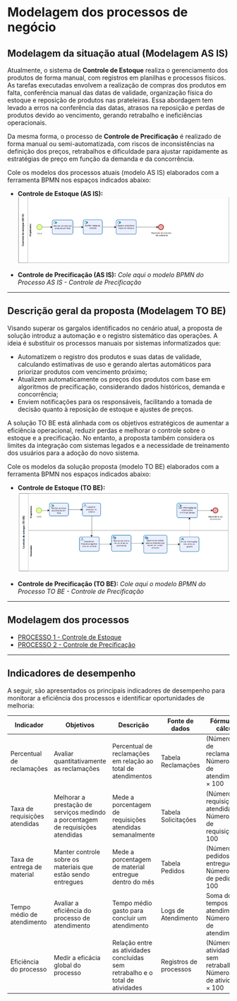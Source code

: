 # Modelagem dos processos de negócio

## Modelagem da situação atual (Modelagem AS IS)

Atualmente, o sistema de **Controle de Estoque** realiza o gerenciamento dos produtos de forma manual, com registros em planilhas e processos físicos. As tarefas executadas envolvem a realização de compras dos produtos em falta, conferência manual das datas de validade, organização física do estoque e reposição de produtos nas prateleiras. Essa abordagem tem levado a erros na conferência das datas, atrasos na reposição e perdas de produtos devido ao vencimento, gerando retrabalho e ineficiências operacionais.

Da mesma forma, o processo de **Controle de Precificação** é realizado de forma manual ou semi-automatizada, com riscos de inconsistências na definição dos preços, retrabalhos e dificuldade para ajustar rapidamente as estratégias de preço em função da demanda e da concorrência.

Cole os modelos dos processos atuais (modelo AS IS) elaborados com a ferramenta BPMN nos espaços indicados abaixo:

- **Controle de Estoque (AS IS):**
  ![Processo AS IS – Controle de Estoque](./images/processes/controle-estoque-as-is.png "Modelo BPMN do Processo AS IS - Controle de Estoque")

- **Controle de Precificação (AS IS):**
  _Cole aqui o modelo BPMN do Processo AS IS - Controle de Precificação_

---

## Descrição geral da proposta (Modelagem TO BE)

Visando superar os gargalos identificados no cenário atual, a proposta de solução introduz a automação e o registro sistemático das operações. A ideia é substituir os processos manuais por sistemas informatizados que:

- Automatizem o registro dos produtos e suas datas de validade, calculando estimativas de uso e gerando alertas automáticos para priorizar produtos com vencimento próximo;
- Atualizem automaticamente os preços dos produtos com base em algoritmos de precificação, considerando dados históricos, demanda e concorrência;
- Enviem notificações para os responsáveis, facilitando a tomada de decisão quanto à reposição de estoque e ajustes de preços.

A solução TO BE está alinhada com os objetivos estratégicos de aumentar a eficiência operacional, reduzir perdas e melhorar o controle sobre o estoque e a precificação. No entanto, a proposta também considera os limites da integração com sistemas legados e a necessidade de treinamento dos usuários para a adoção do novo sistema.

Cole os modelos da solução proposta (modelo TO BE) elaborados com a ferramenta BPMN nos espaços indicados abaixo:

- **Controle de Estoque (TO BE):**
  ![Processo TO BE – Controle de Estoque](./images/processes/controle-estoque-to-be.png "Modelo BPMN do Processo TO BE - Controle de Estoque")

- **Controle de Precificação (TO BE):**
  _Cole aqui o modelo BPMN do Processo TO BE - Controle de Precificação_

---

## Modelagem dos processos

- [PROCESSO 1 - Controle de Estoque](./processes/processo-1-controle-de-estoque.md "Detalhamento do processo 1.")
- [PROCESSO 2 - Controle de Precificação](./processes/processo-2-controle-de-precificacao.md "Detalhamento do processo 2.")

---

## Indicadores de desempenho

A seguir, são apresentados os principais indicadores de desempenho para monitorar a eficiência dos processos e identificar oportunidades de melhoria:

| **Indicador**                 | **Objetivos**                                                                   | **Descrição**                                                                 | **Fonte de dados**     | **Fórmula de cálculo**                                                   |
| ----------------------------- | ------------------------------------------------------------------------------- | ----------------------------------------------------------------------------- | ---------------------- | ------------------------------------------------------------------------ |
| Percentual de reclamações     | Avaliar quantitativamente as reclamações                                        | Percentual de reclamações em relação ao total de atendimentos                 | Tabela Reclamações     | (Número total de reclamações / Número total de atendimentos) × 100       |
| Taxa de requisições atendidas | Melhorar a prestação de serviços medindo a porcentagem de requisições atendidas | Mede a porcentagem de requisições atendidas semanalmente                      | Tabela Solicitações    | (Número de requisições atendidas / Número total de requisições) × 100    |
| Taxa de entrega de material   | Manter controle sobre os materiais que estão sendo entregues                    | Mede a porcentagem de material entregue dentro do mês                         | Tabela Pedidos         | (Número de pedidos entregues / Número total de pedidos) × 100            |
| Tempo médio de atendimento    | Avaliar a eficiência do processo de atendimento                                 | Tempo médio gasto para concluir um atendimento                                | Logs de Atendimento    | Soma dos tempos de atendimento / Número total de atendimentos            |
| Eficiência do processo        | Medir a eficácia global do processo                                             | Relação entre as atividades concluídas sem retrabalho e o total de atividades | Registros de processos | (Número de atividades sem retrabalho / Número total de atividades) × 100 |

